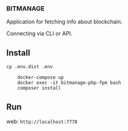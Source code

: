 ### BITMANAGE

Application for fetching info about blockchain.

Connecting via CLI or API.

## Install
`cp .env.dist .env`
```
    docker-compose up
    docker exec -it bitmanage-php-fpm bash
    composer install
```    
## Run
web: `http://localhost:7778`